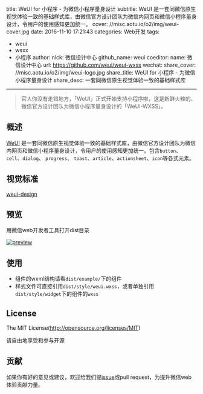 title: WeUI for 小程序 - 为微信小程序量身设计
subtitle: WeUI 是一套同微信原生视觉体验一致的基础样式库，由微信官方设计团队为微信内网页和微信小程序量身设计，令用户的使用感知更加统一。
cover: //misc.aotu.io/o2/img/weui-cover.jpg
date: 2016-11-10 17:21:43
categories: Web开发
tags:
  - weui
  - wsxx
  - 小程序
author:
    nick: 微信设计中心
    github_name: weui
coeditor:
    name: 微信设计中心
    url: https://github.com/weui/weui-wxss
wechat:
    share_cover: //misc.aotu.io/o2/img/weui-logo.jpg
    share_title: WeUI for 小程序 - 为微信小程序量身设计
    share_desc: 一套同微信原生视觉体验一致的基础样式库
---

> 官人你没有走错地方，「WeUI」正式开始支持小程序啦，这是新鲜火辣的、微信官方设计团队为微信小程序量身设计的「WeUI-WXSS」。

## 概述

[WeUI](https://github.com/weui/weui) 是一套同微信原生视觉体验一致的基础样式库，由微信官方设计团队为微信内网页和微信小程序量身设计，令用户的使用感知更加统一。包含`button`、`cell`、`dialog`、 `progress`、 `toast`、`article`、`actionsheet`、`icon`等各式元素。

## 视觉标准

[weui-design](https://github.com/weui/weui-design)

## 预览

用微信web开发者工具打开dist目录

<a href="https://weui.io/" target="_blank">
    <img src='https://misc.aotu.io/o2/img/weui-demo.png' alt='preview' />
</a>

## 使用

- 组件的wxml结构请看`dist/example/`下的组件
- 样式文件可直接引用`dist/style/weui.wxss`，或者单独引用`dist/style/widget`下的组件的`wxss`


## License

The MIT License(http://opensource.org/licenses/MIT)

请自由地享受和参与开源

## 贡献

如果你有好的意见或建议，欢迎给我们提[issue](https://github.com/weui/weui-wxss/issues)或pull request，为提升微信web体验贡献力量。